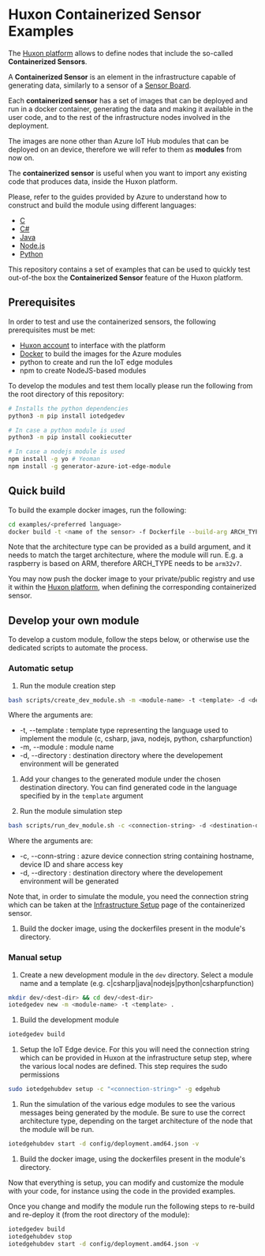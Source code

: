 # Huxon Containerized Sensor Examples

The [Huxon platform](https://huxon.huxelerate.it/docs/index.html) allows to define nodes that include the so-called **Containerized Sensors**.

A **Containerized Sensor** is an element in the infrastructure capable of generating data, similarly to a sensor of a [Sensor Board](https://huxon.huxelerate.it/docs/infrastructure_setup.html#sensor-boards-setup).

Each **containerized sensor** has a set of images that can be deployed and run in a docker container, generating the data and making it available in the user code, and to the
rest of the infrastructure nodes involved in the deployment.

The images are none other than Azure IoT Hub modules that can be deployed on an device, therefore we will refer to them as **modules** from now on.

The **containerized sensor** is useful when you want to import any existing code that produces data, inside the Huxon platform.

Please, refer to the guides provided by Azure to understand how to construct and build the module using different languages: 

- [C](https://learn.microsoft.com/en-us/azure/iot-edge/tutorial-c-module?view=iotedge-2020-11>)
- [C#](https://learn.microsoft.com/en-us/azure/iot-edge/tutorial-csharp-module?view=iotedge-2020-11)
- [Java](https://learn.microsoft.com/en-us/azure/iot-edge/tutorial-java-module?view=iotedge-2020-11)
- [Node.js](https://learn.microsoft.com/en-us/azure/iot-edge/tutorial-node-module?view=iotedge-2020-11)
- [Python](https://learn.microsoft.com/en-us/azure/iot-edge/tutorial-python-module?view=iotedge-2020-11)

This repository contains a set of examples that can be used to quickly test out-of-the box the **Containerized Sensor** feature of the Huxon platform.

## Prerequisites

In order to test and use the containerized sensors, the following prerequisites must be met:

- [Huxon account](https://huxon.huxelerate.it/) to interface with the platform
- [Docker](https://docs.docker.com/get-docker/) to build the images for the Azure modules
- python to create and run the IoT edge modules
- npm to create NodeJS-based modules

To develop the modules and test them locally please run the following from the root directory of this repository:

```bash
# Installs the python dependencies
python3 -m pip install iotedgedev

# In case a python module is used
python3 -m pip install cookiecutter

# In case a nodejs module is used
npm install -g yo # Yeoman
npm install -g generator-azure-iot-edge-module
```

## Quick build

To build the example docker images, run the following:

```bash
cd examples/<preferred language>
docker build -t <name of the sensor> -f Dockerfile --build-arg ARCH_TYPE=<architecture type> . 
```

Note that the architecture type can be provided as a build argument, and it needs to match the target architecture, where the module will run. E.g. a raspberry is based on ARM, therefore ARCH_TYPE needs to be `arm32v7`.

You may now push the docker image to your private/public registry and use it within the [Huxon platform](https://huxon.huxelerate.it/), when defining the corresponding containerized sensor.

## Develop your own module

To develop a custom module, follow the steps below, or otherwise use the dedicated scripts to automate the process.

### Automatic setup

1. Run the module creation step

```bash
bash scripts/create_dev_module.sh -m <module-name> -t <template> -d <destination-dir>
```

Where the arguments are:
- -t, --template  : template type representing the language used to implement the module (c, csharp, java, nodejs, python, csharpfunction)
- -m, --module    : module name
- -d, --directory : destination directory where the developement environment will be generated

1. Add your changes to the generated module under the chosen destination directory. You can find generated code
   in the language specified by in the `template` argument

1. Run the module simulation step

```bash
bash scripts/run_dev_module.sh -c <connection-string> -d <destination-dir>
```

Where the arguments are:
- -c, --conn-string : azure device connection string containing hostname, device ID and share access key
- -d, --directory   : destination directory where the developement environment will be generated

Note that, in order to simulate the module, you need the connection string which can be taken at the [Infrastructure Setup](#) page of the containerized sensor.

1. Build the docker image, using the dockerfiles present in the module's directory.

### Manual setup

1. Create a new development module in the `dev` directory. Select a module name and a template (e.g. c|csharp|java|nodejs|python|csharpfunction)

```bash
mkdir dev/<dest-dir> && cd dev/<dest-dir>
iotedgedev new -m <module-name> -t <template> .
```

1. Build the development module

```bash
iotedgedev build
```

1. Setup the IoT Edge device. For this you will need the connection string which can be provided in Huxon at the infrastructure setup step, where the various local nodes are defined. This step requires the sudo permissions

```bash
sudo iotedgehubdev setup -c "<connection-string>" -g edgehub
```

1. Run the simulation of the various edge modules to see the various messages being generated by the module. Be sure to use the correct architecture type, depending on the target architecture of the node that the module will be run.

```bash
iotedgehubdev start -d config/deployment.amd64.json -v
```

1. Build the docker image, using the dockerfiles present in the module's directory.

Now that everything is setup, you can modify and customize the module with your code, for instance using the code in the provided examples.

Once you change and modify the module run the following steps to re-build and re-deploy it (from the root directory of the module):

```bash
iotedgedev build
iotedgehubdev stop
iotedgehubdev start -d config/deployment.amd64.json -v
```

